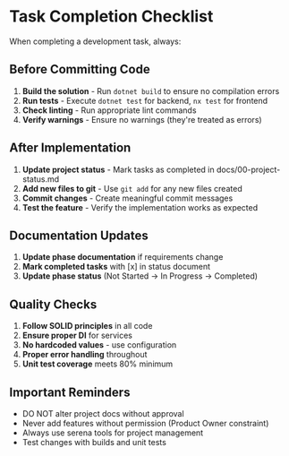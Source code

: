 # Task Completion Checklist

When completing a development task, always:

## Before Committing Code
1. **Build the solution** - Run `dotnet build` to ensure no compilation errors
2. **Run tests** - Execute `dotnet test` for backend, `nx test` for frontend
3. **Check linting** - Run appropriate lint commands
4. **Verify warnings** - Ensure no warnings (they're treated as errors)

## After Implementation
1. **Update project status** - Mark tasks as completed in docs/00-project-status.md
2. **Add new files to git** - Use `git add` for any new files created
3. **Commit changes** - Create meaningful commit messages
4. **Test the feature** - Verify the implementation works as expected

## Documentation Updates
1. **Update phase documentation** if requirements change
2. **Mark completed tasks** with [x] in status document
3. **Update phase status** (Not Started → In Progress → Completed)

## Quality Checks
1. **Follow SOLID principles** in all code
2. **Ensure proper DI** for services
3. **No hardcoded values** - use configuration
4. **Proper error handling** throughout
5. **Unit test coverage** meets 80% minimum

## Important Reminders
- DO NOT alter project docs without approval
- Never add features without permission (Product Owner constraint)
- Always use serena tools for project management
- Test changes with builds and unit tests